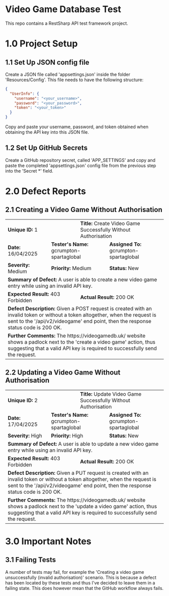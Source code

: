 # Video Game Database Test
This repo contains a RestSharp API test framework project.

# 1.0 Project Setup
## 1.1 Set Up JSON config file
Create a JSON file called 'appsettings.json' inside the folder 'Resources/Config'. This file needs to have the following structure:
```json
{
  "UserInfo": {
    "username": "<your_username>",
    "password": "<your_password>",
    "token": "<your_token>"
  }
}
```
Copy and paste your username, password, and token obtained when obtaining the API key into this JSON file.

## 1.2 Set Up GitHub Secrets
Create a GitHub repository secret, called 'APP_SETTINGS' and copy and paste the completed 'appsettings.json' config file from the previous step into the 'Secret *' field.

# 2.0 Defect Reports
## 2.1 Creating a Video Game Without Authorisation
<table>
    <tbody>
        <tr>
            <td colspan=3><b>Unique ID:</b> 1</td>
            <td colspan=3><b>Title:</b> Create Video Game Successfully Without Authorisation</td>
        </tr>
        <tr>
            <td colspan=2><b>Date:</b> 16/04/2025</td>
            <td colspan=2><b>Tester's Name:</b> gcrumpton-spartaglobal</td>
            <td colspan=2><b>Assigned To:</b> gcrumpton-spartaglobal</td>
        </tr>
        <tr>
            <td colspan=2><b>Severity:</b> Medium</td>
            <td colspan=2><b>Priority:</b> Medium</td>
            <td colspan=2><b>Status:</b> New</td>
        </tr>
        <tr>
            <td colspan=6><b>Summary of Defect:</b> A user is able to create a new video game entry while using an invalid API key.</td>
        </tr>
        <tr>
            <td colspan=3><b>Expected Result:</b> 403 Forbidden</td>
            <td colspan=3><b>Actual Result:</b> 200 OK</td>
        </tr>
        <tr>
            <td colspan=6>
              <b>Defect Description:</b> Given a POST request is created with an invalid token or without a token altogether,
              when the request is sent to the '/api/v2/videogame' end point, then the response status code is 200 OK.
            </td>
        </tr>
        <td colspan=6><b>Further Comments:</b> The https://videogamedb.uk/ website shows a padlock next to the 'create a video game' action, thus suggesting that a valid API key is required to successfully send the request.</td>
    </tbody>
</table>

## 2.2 Updating a Video Game Without Authorisation
<table>
    <tbody>
        <tr>
            <td colspan=3><b>Unique ID:</b> 2</td>
            <td colspan=3><b>Title:</b> Update Video Game Successfully Without Authorisation</td>
        </tr>
        <tr>
            <td colspan=2><b>Date:</b> 17/04/2025</td>
            <td colspan=2><b>Tester's Name:</b> gcrumpton-spartaglobal</td>
            <td colspan=2><b>Assigned To:</b> gcrumpton-spartaglobal</td>
        </tr>
        <tr>
            <td colspan=2><b>Severity:</b> High</td>
            <td colspan=2><b>Priority:</b> High</td>
            <td colspan=2><b>Status:</b> New</td>
        </tr>
        <tr>
            <td colspan=6><b>Summary of Defect:</b> A user is able to update a new video game entry while using an invalid API key.</td>
        </tr>
        <tr>
            <td colspan=3><b>Expected Result:</b> 403 Forbidden</td>
            <td colspan=3><b>Actual Result:</b> 200 OK</td>
        </tr>
        <tr>
            <td colspan=6>
              <b>Defect Description:</b> Given a PUT request is created with an invalid token or without a token altogether,
              when the request is sent to the '/api/v2/videogame' end point, then the response status code is 200 OK.
            </td>
        </tr>
        <td colspan=6><b>Further Comments:</b> The https://videogamedb.uk/ website shows a padlock next to the 'update a video game' action, thus suggesting that a valid API key is required to successfully send the request.</td>
    </tbody>
</table>

# 3.0 Important Notes
## 3.1 Failing Tests
A number of tests may fail, for example the 'Creating a video game unsuccessfully (invalid authorisation)' scenario. This is because a defect has been located by these tests and thus I've decided to leave them in a failing state. This does however mean that the GitHub workflow always fails.
